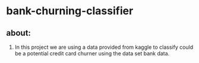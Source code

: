 # bank-churning-classifier

## about:

1. In this project we are using a data provided from kaggle to classify could be a potential credit card churner using the data set bank data.
